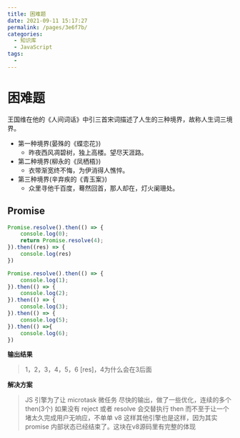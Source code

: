 ```yaml
---
title: 困难题
date: 2021-09-11 15:17:27
permalink: /pages/3e6f7b/
categories:
  - 知识库
  - JavaScript
tags:
  - 
---
```


# 困难题

王国维在他的《人间词话》中引三首宋词描述了人生的三种境界，故称人生词三境界。
- 第一种境界(晏殊的《蝶恋花》)
  - 昨夜西风凋碧树，独上高楼。望尽天涯路。
- 第二种境界(柳永的《凤栖梧》)
  - 衣带渐宽终不悔，为伊消得人憔悴。
- 第三种境界(辛弃疾的《青玉案》)
  - 众里寻他千百度，蓦然回首，那人却在，灯火阑珊处。

<!-- more -->

## Promise

```js
Promise.resolve().then(() => {
    console.log(0);
    return Promise.resolve(4);
}).then((res) => {
    console.log(res)
})

Promise.resolve().then(() => {
    console.log(1);
}).then(() => {
    console.log(2);
}).then(() => {
    console.log(3);
}).then(() => {
    console.log(5);
}).then(() =>{
    console.log(6);
})
```

**输出结果**

> 1，2，3，4，5，6 [res]，4为什么会在3后面

**解决方案**

> JS 引擎为了让 microtask 微任务 尽快的输出，做了一些优化，连续的多个 then(3个) 如果没有 reject 或者 resolve 会交替执行 then 而不至于让一个堵太久完成用户无响应，不单单 v8 这样其他引擎也是这样，因为其实 promise 内部状态已经结束了。这块在v8源码里有完整的体现
